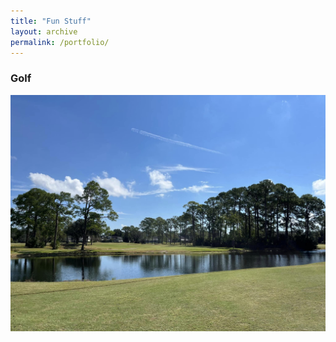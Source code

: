 ```yaml
---
title: "Fun Stuff"
layout: archive
permalink: /portfolio/
---
```



### Golf
![My Image](images/golf1.jpg) 


